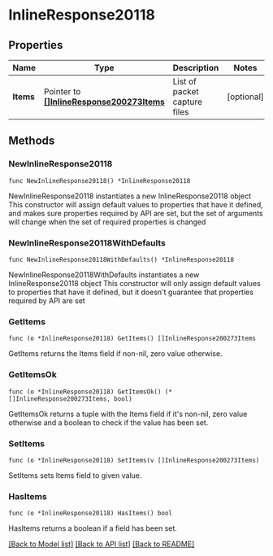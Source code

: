 # InlineResponse20118

## Properties

Name | Type | Description | Notes
------------ | ------------- | ------------- | -------------
**Items** | Pointer to [**[]InlineResponse200273Items**](InlineResponse200273Items.md) | List of packet capture files | [optional] 

## Methods

### NewInlineResponse20118

`func NewInlineResponse20118() *InlineResponse20118`

NewInlineResponse20118 instantiates a new InlineResponse20118 object
This constructor will assign default values to properties that have it defined,
and makes sure properties required by API are set, but the set of arguments
will change when the set of required properties is changed

### NewInlineResponse20118WithDefaults

`func NewInlineResponse20118WithDefaults() *InlineResponse20118`

NewInlineResponse20118WithDefaults instantiates a new InlineResponse20118 object
This constructor will only assign default values to properties that have it defined,
but it doesn't guarantee that properties required by API are set

### GetItems

`func (o *InlineResponse20118) GetItems() []InlineResponse200273Items`

GetItems returns the Items field if non-nil, zero value otherwise.

### GetItemsOk

`func (o *InlineResponse20118) GetItemsOk() (*[]InlineResponse200273Items, bool)`

GetItemsOk returns a tuple with the Items field if it's non-nil, zero value otherwise
and a boolean to check if the value has been set.

### SetItems

`func (o *InlineResponse20118) SetItems(v []InlineResponse200273Items)`

SetItems sets Items field to given value.

### HasItems

`func (o *InlineResponse20118) HasItems() bool`

HasItems returns a boolean if a field has been set.


[[Back to Model list]](../README.md#documentation-for-models) [[Back to API list]](../README.md#documentation-for-api-endpoints) [[Back to README]](../README.md)


